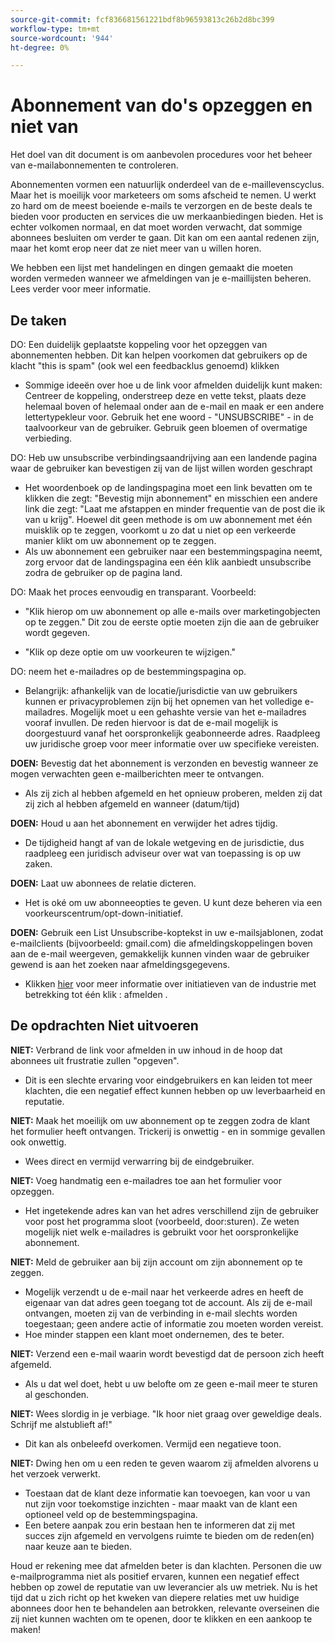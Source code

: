 ```yaml
---
source-git-commit: fcf836681561221bdf8b96593813c26b2d8bc399
workflow-type: tm+mt
source-wordcount: '944'
ht-degree: 0%

---
```

# Abonnement van do&#39;s opzeggen en niet van

Het doel van dit document is om aanbevolen procedures voor het beheer van e-mailabonnementen te controleren.

Abonnementen vormen een natuurlijk onderdeel van de e-maillevenscyclus. Maar het is moeilijk voor marketeers om soms afscheid te nemen. U werkt zo hard om de meest boeiende e-mails te verzorgen en de beste deals te bieden voor producten en services die uw merkaanbiedingen bieden. Het is echter volkomen normaal, en dat moet worden verwacht, dat sommige abonnees besluiten om verder te gaan. Dit kan om een aantal redenen zijn, maar het komt erop neer dat ze niet meer van u willen horen.

We hebben een lijst met handelingen en dingen gemaakt die moeten worden vermeden wanneer we afmeldingen van je e-maillijsten beheren. Lees verder voor meer informatie.

## De taken

DO: Een duidelijk geplaatste koppeling voor het opzeggen van abonnementen hebben. Dit kan helpen voorkomen dat gebruikers op de klacht &quot;this is spam&quot; (ook wel een feedbacklus genoemd) klikken

+ Sommige ideeën over hoe u de link voor afmelden duidelijk kunt maken: Centreer de koppeling, onderstreep deze en vette tekst, plaats deze helemaal boven of helemaal onder aan de e-mail en maak er een andere lettertypekleur voor. Gebruik het ene woord - &quot;UNSUBSCRIBE&quot; - in de taalvoorkeur van de gebruiker. Gebruik geen bloemen of overmatige verbieding.

DO: Heb uw unsubscribe verbindingsaandrijving aan een landende pagina waar de gebruiker kan bevestigen zij van de lijst willen worden geschrapt

+ Het woordenboek op de landingspagina moet een link bevatten om te klikken die zegt: &quot;Bevestig mijn abonnement&quot; en misschien een andere link die zegt: &quot;Laat me afstappen en minder frequentie van de post die ik van u krijg&quot;. Hoewel dit geen methode is om uw abonnement met één muisklik op te zeggen, voorkomt u zo dat u niet op een verkeerde manier klikt om uw abonnement op te zeggen.
+ Als uw abonnement een gebruiker naar een bestemmingspagina neemt, zorg ervoor dat de landingspagina een één klik aanbiedt unsubscribe zodra de gebruiker op de pagina land.

DO: Maak het proces eenvoudig en transparant. Voorbeeld:

+ &quot;Klik hierop om uw abonnement op alle e-mails over marketingobjecten op te zeggen.&quot; Dit zou de eerste optie moeten zijn die aan de gebruiker wordt gegeven.

+ &quot;Klik op deze optie om uw voorkeuren te wijzigen.&quot;

DO: neem het e-mailadres op de bestemmingspagina op.

+ Belangrijk: afhankelijk van de locatie/jurisdictie van uw gebruikers kunnen er privacyproblemen zijn bij het opnemen van het volledige e-mailadres. Mogelijk moet u een gehashte versie van het e-mailadres vooraf invullen. De reden hiervoor is dat de e-mail mogelijk is doorgestuurd vanaf het oorspronkelijk geabonneerde adres. Raadpleeg uw juridische groep voor meer informatie over uw specifieke vereisten.

**DOEN:** Bevestig dat het abonnement is verzonden en bevestig wanneer ze mogen verwachten geen e-mailberichten meer te ontvangen.

+ Als zij zich al hebben afgemeld en het opnieuw proberen, melden zij dat zij zich al hebben afgemeld en wanneer (datum/tijd)

**DOEN:** Houd u aan het abonnement en verwijder het adres tijdig.

+ De tijdigheid hangt af van de lokale wetgeving en de jurisdictie, dus raadpleeg een juridisch adviseur over wat van toepassing is op uw zaken.

**DOEN:** Laat uw abonnees de relatie dicteren.

+ Het is oké om uw abonneeopties te geven. U kunt deze beheren via een voorkeurscentrum/opt-down-initiatief.

**DOEN:** Gebruik een List Unsubscribe-koptekst in uw e-mailsjablonen, zodat e-mailclients (bijvoorbeeld: gmail.com) die afmeldingskoppelingen boven aan de e-mail weergeven, gemakkelijk kunnen vinden waar de gebruiker gewend is aan het zoeken naar afmeldingsgegevens.

+ Klikken [hier](https://experienceleague.adobe.com/docs/deliverability-learn/deliverability-best-practice-guide/additional-resources/guidance-around-changes-to-google-and-yahoo.html) voor meer informatie over initiatieven van de industrie met betrekking tot één klik : afmelden .

## De opdrachten Niet uitvoeren


**NIET:** Verbrand de link voor afmelden in uw inhoud in de hoop dat abonnees uit frustratie zullen &quot;opgeven&quot;.

+ Dit is een slechte ervaring voor eindgebruikers en kan leiden tot meer klachten, die een negatief effect kunnen hebben op uw leverbaarheid en reputatie.

**NIET:** Maak het moeilijk om uw abonnement op te zeggen zodra de klant het formulier heeft ontvangen. Trickerij is onwettig - en in sommige gevallen ook onwettig.

+ Wees direct en vermijd verwarring bij de eindgebruiker.

**NIET:** Voeg handmatig een e-mailadres toe aan het formulier voor opzeggen.

+ Het ingetekende adres kan van het adres verschillend zijn de gebruiker voor post het programma sloot (voorbeeld, door:sturen).  Ze weten mogelijk niet welk e-mailadres is gebruikt voor het oorspronkelijke abonnement.

**NIET:** Meld de gebruiker aan bij zijn account om zijn abonnement op te zeggen.

+ Mogelijk verzendt u de e-mail naar het verkeerde adres en heeft de eigenaar van dat adres geen toegang tot de account.  Als zij de e-mail ontvangen, moeten zij van de verbinding in e-mail slechts worden toegestaan; geen andere actie of informatie zou moeten worden vereist.
+ Hoe minder stappen een klant moet ondernemen, des te beter.

**NIET:** Verzend een e-mail waarin wordt bevestigd dat de persoon zich heeft afgemeld.

+ Als u dat wel doet, hebt u uw belofte om ze geen e-mail meer te sturen al geschonden.

**NIET:** Wees slordig in je verbiage. &quot;Ik hoor niet graag over geweldige deals. Schrijf me alstublieft af!&quot;

+ Dit kan als onbeleefd overkomen. Vermijd een negatieve toon.

**NIET:** Dwing hen om u een reden te geven waarom zij afmelden alvorens u het verzoek verwerkt.

+ Toestaan dat de klant deze informatie kan toevoegen, kan voor u van nut zijn voor toekomstige inzichten - maar maakt van de klant een optioneel veld op de bestemmingspagina.
+ Een betere aanpak zou erin bestaan hen te informeren dat zij met succes zijn afgemeld en vervolgens ruimte te bieden om de reden(en) naar keuze aan te bieden.

Houd er rekening mee dat afmelden beter is dan klachten. Personen die uw e-mailprogramma niet als positief ervaren, kunnen een negatief effect hebben op zowel de reputatie van uw leverancier als uw metriek. Nu is het tijd dat u zich richt op het kweken van diepere relaties met uw huidige abonnees door hen te behandelen aan betrokken, relevante overseinen die zij niet kunnen wachten om te openen, door te klikken en een aankoop te maken!
